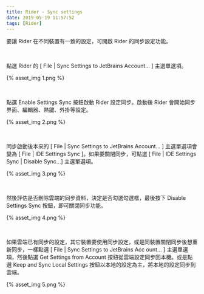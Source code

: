 ```yaml
---
title: Rider - Sync settings
date: 2019-05-19 11:57:52
tags: [Rider]
---
```


要讓 Rider 在不同裝置有一致的設定，可開啟 Rider 的同步設定功能。  

<!-- More -->

<br/>


點選 Rider 的 [ File | Sync Settings to JetBrains Account... ] 主選單選項。  

{% asset_img 1.png %}

<br/>


點選 Enable Settings Sync 按鈕啟動 Rider 設定同步。啟動後 Rider 會開始同步界面、編輯器、熱鍵、外掛等設定。

{% asset_img 2.png %}

<br/>


同步啟動後本來的 [ File | Sync Settings to JetBrains Account... ] 主選單選項會變為 [ File | IDE Settings Sync ]。如果要關閉同步，可點選 [ File | IDE Settings Sync | Disable Sync...] 主選單選項。  

{% asset_img 3.png %}

<br/>


然後評估是否刪除雲端的同步資料，決定是否勾選勾選框，最後按下 Disable Settings Sync 按鈕，即可關閉同步功能。

{% asset_img 4.png %}

<br/>


如果雲端已有同步的設定，其它裝置要使用同步設定，或是同裝置關閉同步後想重新同步，一樣點選 [ File | Sync Settings to JetBrains Acc    ount... ] 主選單選項，然後點選 Get Settings from Account  按鈕從雲端設定同步回本機。或是點選 Keep and Sync Local Settings 按鈕以本地的設定為主，將本地的設定同步到雲端。  

{% asset_img 5.png %}
